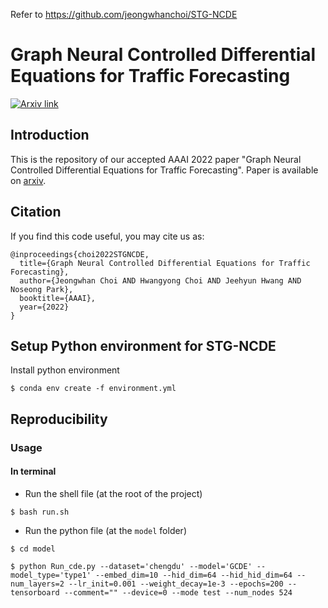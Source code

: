 Refer to https://github.com/jeongwhanchoi/STG-NCDE

# Graph Neural Controlled Differential Equations for Traffic Forecasting

[![Arxiv link](https://img.shields.io/static/v1?label=arXiv&message=STG-NCDE&color=red&logo=arxiv)](https://arxiv.org/abs/2112.03558)

## Introduction

This is the repository of our accepted AAAI 2022 paper "Graph Neural Controlled Differential Equations for Traffic Forecasting". Paper is available on [arxiv](https://arxiv.org/abs/2112.03558).

## Citation
If you find this code useful, you may cite us as:

```
@inproceedings{choi2022STGNCDE,
  title={Graph Neural Controlled Differential Equations for Traffic Forecasting},
  author={Jeongwhan Choi AND Hwangyong Choi AND Jeehyun Hwang AND Noseong Park},
  booktitle={AAAI},
  year={2022}
}
```

## Setup Python environment for STG-NCDE
Install python environment
```{bash}
$ conda env create -f environment.yml 
```


## Reproducibility
### Usage
#### In terminal
- Run the shell file (at the root of the project)

```{bash}
$ bash run.sh
```
- Run the python file (at the `model` folder)
```{bash}
$ cd model

$ python Run_cde.py --dataset='chengdu' --model='GCDE' --model_type='type1' --embed_dim=10 --hid_dim=64 --hid_hid_dim=64 --num_layers=2 --lr_init=0.001 --weight_decay=1e-3 --epochs=200 --tensorboard --comment="" --device=0 --mode test --num_nodes 524
```
